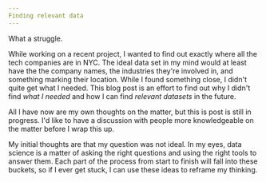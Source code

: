 ```yaml
---
Finding relevant data
---
```

What a struggle.

While working on a recent project, I wanted to find out exactly where all the tech companies are in NYC. The ideal data set in my mind would at least have the the company names, the industries they're involved in, and something marking their location. While I found something close, I didn't quite get what I needed. This blog post is an effort to find out why I didn't find *what I needed* and how I can find *relevant datasets* in the future.

All I have now are my own thoughts on the matter, but this is post is still in progress. I'd like to have a discussion with people more knowledgeable on the matter before I wrap this up.

My initial thoughts are that my question was not ideal. In my eyes, data science is a matter of asking the right questions and using the right tools to answer them. Each part of the process from start to finish will fall into these buckets, so if I ever get stuck, I can use these ideas to reframe my thinking.
